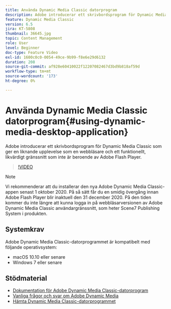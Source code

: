```yaml
---
title: Använda Dynamic Media Classic datorprogram
description: Adobe introducerar ett skrivbordsprogram för Dynamic Media Classic-användare som inte längre använder Adobe Flash i webbläsaren.
feature: Dynamic Media Classic
version: 6.5
jira: KT-5808
thumbnail: 36645.jpg
topic: Content Management
role: User
level: Beginner
doc-type: Feature Video
exl-id: 1600c0c0-0054-49ce-9b99-f8e6e29d6132
duration: 208
source-git-commit: af928e60410022f12207082467d3bd9b818af59d
workflow-type: tm+mt
source-wordcount: '173'
ht-degree: 0%

---
```


# Använda Dynamic Media Classic datorprogram{#using-dynamic-media-desktop-application}

Adobe introducerar ett skrivbordsprogram för Dynamic Media Classic som ger en liknande upplevelse som en webbläsare och ett funktionellt, likvärdigt gränssnitt som inte är beroende av Adobe Flash Player.

>[!VIDEO](https://video.tv.adobe.com/v/36645?quality=12&learn=on)

>[!NOTE]
>
> Vi rekommenderar att du installerar den nya Adobe Dynamic Media Classic-appen senast 1 oktober 2020. På så sätt får du en smidig övergång innan Adobe Flash Player blir inaktuell den 31 december 2020. På den tiden kommer du inte längre att kunna logga in på webbläsarversionen av Adobe Dynamic Media Classic användargränssnitt, som heter Scene7 Publishing System i produkten.

## Systemkrav

Adobe Dynamic Media Classic-datorprogrammet är kompatibelt med följande operativsystem:

* macOS 10.10 eller senare
* Windows 7 eller senare

## Stödmaterial

* [Dokumentation för Adobe Dynamic Media Classic-datorprogram](https://experienceleague.adobe.com/docs/dynamic-media-classic/using/intro/dynamic-media-classic-desktop-app.html)
* [Vanliga frågor och svar om Adobe Dynamic Media](https://experienceleague.adobe.com/docs/dynamic-media-classic/using/new-ui-2020.html)
* [Hämta Dynamic Media Classic-datorprogrammet](https://experienceleague.adobe.com/docs/dynamic-media-classic/using/new-ui-2020.html)
